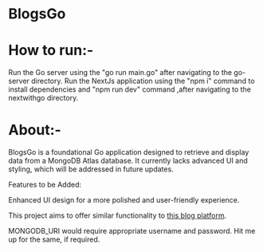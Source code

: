 # BlogsGo

# How to run:-
Run the Go server using the "go run main.go" after navigating to the go-server directory.
Run the NextJs application using the "npm i" command to install dependencies and "npm run dev" command ,after navigating to the nextwithgo directory.

# About:- 
BlogsGo is a foundational Go application designed to retrieve and display data from a MongoDB Atlas database. It currently lacks advanced UI and styling, which will be addressed in future updates.

Features to be Added:

Enhanced UI design for a more polished and user-friendly experience.

This project aims to offer similar functionality to [this blog platform](https://blogweb-e1pz.onrender.com/).

 
MONGODB_URI would require appropriate username and password. 
Hit me up for the same, if required.
